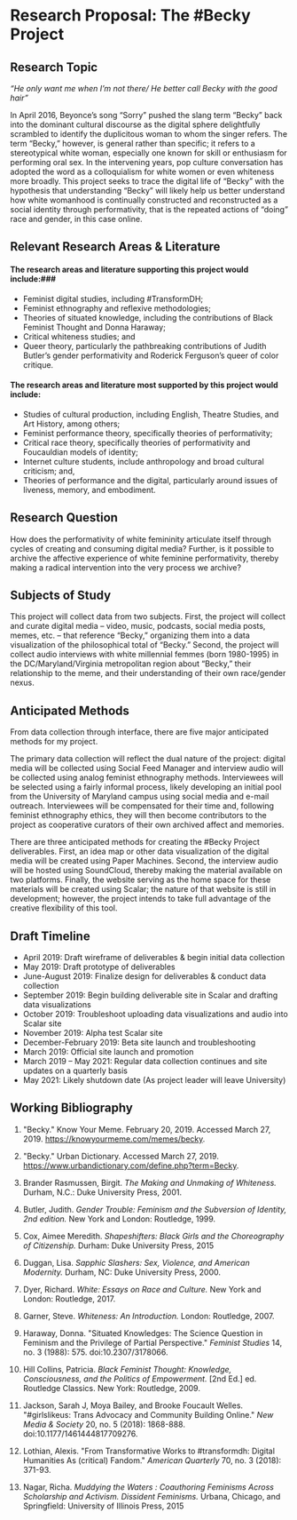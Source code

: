 # Research Proposal: The #Becky Project

## Research Topic

*“He only want me when I’m not there/ He better call Becky with the good hair”*

In April 2016, Beyonce’s song “Sorry” pushed the slang term “Becky” back into the dominant cultural discourse as the digital sphere delightfully scrambled to identify the duplicitous woman to whom the singer refers. The term “Becky,” however, is general rather than specific; it refers to a stereotypical white woman, especially one known for skill or enthusiasm for performing oral sex. In the intervening years, pop culture conversation has adopted the word as a colloquialism for white women or even whiteness more broadly. This project seeks to trace the digital life of “Becky” with the hypothesis that understanding “Becky” will likely help us better understand how white womanhood is continually constructed and reconstructed as a social identity through performativity, that is the repeated actions of “doing” race and gender, in this case online.

## Relevant Research Areas & Literature

#### The research areas and literature supporting this project would include:### 
* Feminist digital studies, including #TransformDH;
* Feminist ethnography and reflexive methodologies;
* Theories of situated knowledge, including the contributions of Black Feminist Thought and Donna Haraway;
* Critical whiteness studies; and
* Queer theory, particularly the pathbreaking contributions of Judith Butler’s gender performativity and Roderick Ferguson’s queer of color critique.

#### The research areas and literature most supported by this project would include:
* Studies of cultural production, including English, Theatre Studies, and Art History, among others;
* Feminist performance theory, specifically theories of performativity;
* Critical race theory, specifically theories of performativity and Foucauldian models of identity;
* Internet culture students, include anthropology and broad cultural criticism; and,
* Theories of performance and the digital, particularly around issues of liveness, memory, and embodiment.

## Research Question

How does the performativity of white femininity articulate itself through cycles of creating and consuming digital media? Further, is it possible to archive the affective experience of white feminine performativity, thereby making a radical intervention into the very process we archive?

## Subjects of Study

This project will collect data from two subjects. First, the project will collect and curate digital media – video, music, podcasts, social media posts, memes, etc. – that reference “Becky,” organizing them into a data visualization of the philosophical total of “Becky.” Second, the project will collect audio interviews with white millennial femmes (born 1980-1995) in the DC/Maryland/Virginia metropolitan region about “Becky,” their relationship to the meme, and their understanding of their own race/gender nexus.

## Anticipated Methods

From data collection through interface, there are five major anticipated methods for my project.

The primary data collection will reflect the dual nature of the project: digital media will be collected using Social Feed Manager and interview audio will be collected using analog feminist ethnography methods. Interviewees will be selected using a fairly informal process, likely developing an initial pool from the University of Maryland campus using social media and e-mail outreach. Interviewees will be compensated for their time and, following feminist ethnography ethics, they will then become contributors to the project as cooperative curators of their own archived affect and memories.

There are three anticipated methods for creating the #Becky Project deliverables. First, an idea map or other data visualization of the digital media will be created using Paper Machines. Second, the interview audio will be hosted using SoundCloud, thereby making the material available on two platforms. Finally, the website serving as the home space for these materials will be created using Scalar; the nature of that website is still in development; however, the project intends to take full advantage of the creative flexibility of this tool.

## Draft Timeline

* April 2019: Draft wireframe of deliverables & begin initial data collection
* May 2019: Draft prototype of deliverables
* June-August 2019: Finalize design for deliverables & conduct data collection
* September 2019: Begin building deliverable site in Scalar and drafting data visualizations
* October 2019: Troubleshoot uploading data visualizations and audio into Scalar site
* November 2019: Alpha test Scalar site
* December-February 2019: Beta site launch and troubleshooting
* March 2019: Official site launch and promotion
* March 2019 – May 2021: Regular data collection continues and site updates on a quarterly basis
* May 2021: Likely shutdown date (As project leader will leave University)

## Working Bibliography
1. "Becky." Know Your Meme. February 20, 2019. Accessed March 27, 2019. https://knowyourmeme.com/memes/becky.

2. "Becky." Urban Dictionary. Accessed March 27, 2019. https://www.urbandictionary.com/define.php?term=Becky.

3. Brander Rasmussen, Birgit. *The Making and Unmaking of Whiteness.* Durham, N.C.: Duke University Press, 2001.

4. Butler, Judith. *Gender Trouble: Feminism and the Subversion of Identity, 2nd edition.* New York and London: Routledge, 1999.

5. Cox, Aimee Meredith. *Shapeshifters: Black Girls and the Choreography of Citizenship.* Durham: Duke University Press, 2015

6. Duggan, Lisa. *Sapphic Slashers: Sex, Violence, and American Modernity.* Durham, NC: Duke University Press, 2000.

7. Dyer, Richard. *White: Essays on Race and Culture.* New York and London: Routledge, 2017.

8. Garner, Steve. *Whiteness: An Introduction.* London: Routledge, 2007.

9. Haraway, Donna. "Situated Knowledges: The Science Question in Feminism and the Privilege of Partial Perspective." *Feminist Studies* 14, no. 3 (1988): 575. doi:10.2307/3178066.

10. Hill Collins, Patricia. *Black Feminist Thought: Knowledge, Consciousness, and the Politics of Empowerment.* [2nd Ed.] ed. Routledge Classics. New York: Routledge, 2009.

11. Jackson, Sarah J, Moya Bailey, and Brooke Foucault Welles. "#girlslikeus: Trans Advocacy and Community Building Online." *New Media & Society* 20, no. 5 (2018): 1868-888. doi:10.1177/1461444817709276.

12. Lothian, Alexis. "From Transformative Works to #transformdh: Digital Humanities As (critical) Fandom." *American Quarterly* 70, no. 3 (2018): 371-93.

13. Nagar, Richa. *Muddying the Waters : Coauthoring Feminisms Across Scholarship and Activism. Dissident Feminisms.* Urbana, Chicago, and Springfield: University of Illinois Press, 2015
